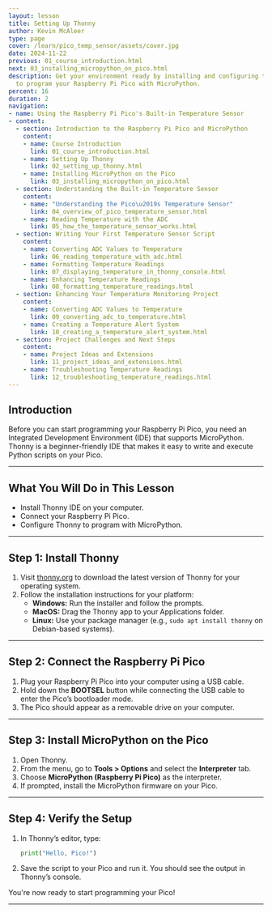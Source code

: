 ```yaml
---
layout: lesson
title: Setting Up Thonny
author: Kevin McAleer
type: page
cover: /learn/pico_temp_sensor/assets/cover.jpg
date: 2024-11-22
previous: 01_course_introduction.html
next: 03_installing_micropython_on_pico.html
description: Get your environment ready by installing and configuring the Thonny IDE
  to program your Raspberry Pi Pico with MicroPython.
percent: 16
duration: 2
navigation:
- name: Using the Raspberry Pi Pico's Built-in Temperature Sensor
- content:
  - section: Introduction to the Raspberry Pi Pico and MicroPython
    content:
    - name: Course Introduction
      link: 01_course_introduction.html
    - name: Setting Up Thonny
      link: 02_setting_up_thonny.html
    - name: Installing MicroPython on the Pico
      link: 03_installing_micropython_on_pico.html
  - section: Understanding the Built-in Temperature Sensor
    content:
    - name: "Understanding the Pico\u2019s Temperature Sensor"
      link: 04_overview_of_pico_temperature_sensor.html
    - name: Reading Temperature with the ADC
      link: 05_how_the_temperature_sensor_works.html
  - section: Writing Your First Temperature Sensor Script
    content:
    - name: Converting ADC Values to Temperature
      link: 06_reading_temperature_with_adc.html
    - name: Formatting Temperature Readings
      link: 07_displaying_temperature_in_thonny_console.html
    - name: Enhancing Temperature Readings
      link: 08_formatting_temperature_readings.html
  - section: Enhancing Your Temperature Monitoring Project
    content:
    - name: Converting ADC Values to Temperature
      link: 09_converting_adc_to_temperature.html
    - name: Creating a Temperature Alert System
      link: 10_creating_a_temperature_alert_system.html
  - section: Project Challenges and Next Steps
    content:
    - name: Project Ideas and Extensions
      link: 11_project_ideas_and_extensions.html
    - name: Troubleshooting Temperature Readings
      link: 12_troubleshooting_temperature_readings.html
---
```



## Introduction

Before you can start programming your Raspberry Pi Pico, you need an Integrated Development Environment (IDE) that supports MicroPython. Thonny is a beginner-friendly IDE that makes it easy to write and execute Python scripts on your Pico.

---

## What You Will Do in This Lesson

- Install Thonny IDE on your computer.
- Connect your Raspberry Pi Pico.
- Configure Thonny to program with MicroPython.

---

## Step 1: Install Thonny

1. Visit [thonny.org](https://thonny.org) to download the latest version of Thonny for your operating system.
2. Follow the installation instructions for your platform:
   - **Windows:** Run the installer and follow the prompts.
   - **MacOS:** Drag the Thonny app to your Applications folder.
   - **Linux:** Use your package manager (e.g., `sudo apt install thonny` on Debian-based systems).

---

## Step 2: Connect the Raspberry Pi Pico

1. Plug your Raspberry Pi Pico into your computer using a USB cable.
2. Hold down the **BOOTSEL** button while connecting the USB cable to enter the Pico’s bootloader mode.
3. The Pico should appear as a removable drive on your computer.

---

## Step 3: Install MicroPython on the Pico

1. Open Thonny.
2. From the menu, go to **Tools > Options** and select the **Interpreter** tab.
3. Choose **MicroPython (Raspberry Pi Pico)** as the interpreter.
4. If prompted, install the MicroPython firmware on your Pico.

---

## Step 4: Verify the Setup

1. In Thonny’s editor, type:

   ```python
   print("Hello, Pico!")
   ```

2. Save the script to your Pico and run it. You should see the output in Thonny’s console.

You're now ready to start programming your Pico!

---
